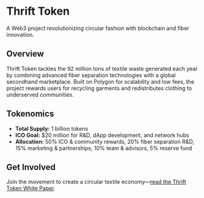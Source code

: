 # Thrift Token
A Web3 project revolutionizing circular fashion with blockchain and fiber innovation.

## Overview
Thrift Token tackles the 92 million tons of textile waste generated each year by combining advanced fiber separation technologies with a global secondhand marketplace. Built on Polygon for scalability and low fees, the project rewards users for recycling garments and redistributes clothing to underserved communities.

## Tokenomics
- **Total Supply:** 1 billion tokens
- **ICO Goal:** $20 million for R&D, dApp development, and network hubs
- **Allocation:** 50% ICO & community rewards, 20% fiber separation R&D, 15% marketing & partnerships, 10% team & advisors, 5% reserve fund

## Get Involved
Join the movement to create a circular textile economy—[read the Thrift Token White Paper](Thrift_Token_White_Paper_Version_1.1.pdf).
